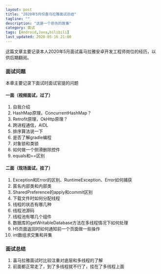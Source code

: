 ```yaml
---
layout: post
title: "2020年5月份喜马拉雅面试总结"
tagline: ""
description: "这是一个悲伤的故事"
category: 面试
tags: [Android,Java,bilibili]
last_updated: 2020-05-16 21:00
---
```


这篇文章主要记录本人2020年5月面试喜马拉雅安卓开发工程师岗位的经历，以供后期翻阅。

### 面试问题

本章主要记录下面试时面试官提的问题

#### 一面（视频面试，过了）

1. 自我介绍
2. HashMap原理，ConcurrentHashMap？
3. Retrofit原理，OkHttp原理？
4. 跨进程通信，AIDL
5. 排序算法说一下
6. 是否了解gradle编程
7. 对象锁和类锁
8. 如何做一个侧滑删除控件
9. equals和==区别

#### 二面（现场面试，挂了）

1. Exception和Error的区别、RuntimeException、Error如何捕获
2. 匿名内部类和内部类
3. SharedPreference的apply和commit区别
4. 下载文件时如何分配线程
5. 线程的状态有哪几种
6. 线程池源码
7. 线程池有哪几个组件
8. 数据库的getWritableDatabase方法在多线程情况下如何处理
9. H5页面返回时如何通知前一个页面做一些操作
10. int数组求交集和并集

### 面试总结

1. 喜马拉雅面试时比较注重对底层和多线程的了解
2. 前面都正常走了，到了多线程就不行了，挂在了多线程上面